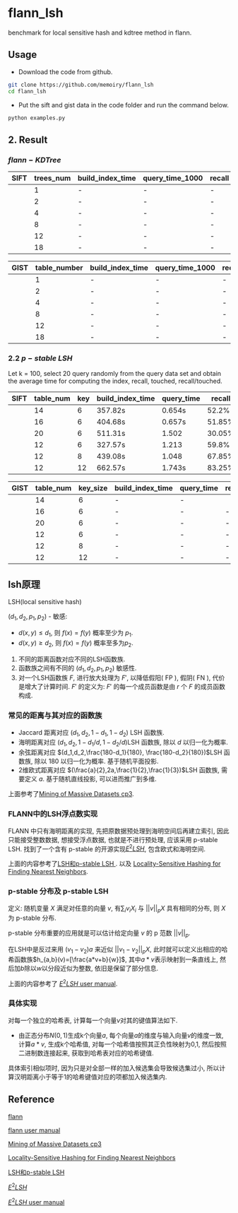 # flann_lsh
benchmark for local sensitive hash and kdtree method in flann.

## Usage

* Download the code from github.

```bash
git clone https://github.com/memoiry/flann_lsh
cd flann_lsh
```

* Put the sift and gist data in the code folder and run the command below.

```bash
python examples.py
```

## 2. Result

### $flann-KDTree$

|SIFT|trees_num|build_index_time|query_time_1000|recall|
| --- | --- | --- | --- | --- |
| |1| - | - | - |
| |2| - | - | - |
| |4| - | - | - |
| |8| - | - | - |
| |12| - | - | - |
| |18| - | - | - |

|GIST|table_number|build_index_time|query_time_1000|recall|
| --- | --- | --- | --- | --- |
| |1| - | - | - |
| |2| - | - | - |
| |4| - | - | - |
| |8| - | - | - |
| |12| - | - | - |
| |18| - | - | - |

### 2.2 $p-stable \ LSH$

Let k = 100, select 20 query randomly from the query data set and obtain the average time for computing the index, recall, touched, recall/touched.

|SIFT|table_num|key|build_index_time|query_time|recall|touched|proportion|
| --- | --- | --- | --- | --- | --- | --- | --- |
| |14| 6 | 357.82s | 0.654s | 52.2% | 3.8% | 13.71 |
| |16| 6  | 404.68s | 0.657s | 51.85% |3.92% | 13.19|
| |20| 6 | 511.31s | 1.502 | 30.05% | 0.72%| 41.99|
| |12| 6  | 327.57s | 1.213 | 59.8% | 6.95%|  8.60|
| |12| 8 | 439.08s | 1.048 | 67.85% | 5.82%| 11.65|
| |12| 12  | 662.57s | 1.743s | 83.25% | 9.74%| 8.54|

|GIST|table_num|key_size|build_index_time|query_time|recall|touched|proportion|
| --- | --- | --- | --- | --- | --- | --- | --- |
| |14| 6 | - | - |  |  |  |
| |16| 6  | - | - | - | | |
| |20| 6 | - | - | - | | |
| |12| 6  | - | - | - | | |
| |12| 8 | - | - | - | | |
| |12| 12  | - | - | - | | |


## lsh原理

LSH(local sensitive hash)

$(d_1,d_2,p_1,p_2)$ - 敏感:

* $d(x,y){\leq}d_1$, 则 $f(x)=f(y)$ 概率至少为 $p_1$.
* $d(x,y){\geq}d_2$, 则 $f(x)=f(y)$ 概率至多为$p_2$.

1. 不同的距离函数对应不同的LSH函数族.
2. 函数族之间有不同的 $(d_1,d_2,p_1,p_2)$ 敏感性.
3. 对一个LSH函数族 $F$, 进行放大处理为 $F'$, 以降低假阳( FP ), 假阴( FN ), 代价是增大了计算时间. $F'$ 的定义为: $F'$ 的每一个成员函数是由 $r$ 个 $F$ 的成员函数构成. 

### 常见的距离与其对应的函数族

* Jaccard 距离对应 $(d_1,d_2,1-d_1,1-d_2)$ LSH 函数族.
* 海明距离对应 $(d_1,d_2,1-d_1/d,1-d_2/d)$LSH 函数族, 除以 $d$ 以归一化为概率.
* 余弦距离对应 $(d_1,d_2,\frac{180-d_1}{180}, \frac{180-d_2}{180})$LSH 函数族, 除以 180 以归一化为概率. 基于随机平面投影. 
* 2维欧式距离对应 $(\frac{a}{2},2a,\frac{1}{2},\frac{1}{3})$LSH 函数族, 需要定义 $a$. 基于随机直线投影, 可以进而推广到多维.

上面参考了[Mining of Massive Datasets cp3](http://infolab.stanford.edu/~ullman/mmds/ch3.pdf).

### FLANN中的LSH浮点数实现

FLANN 中只有海明距离的实现, 先把原数据预处理到海明空间后再建立索引, 因此只能接受整数数据, 想接受浮点数据, 也就是不进行预处理, 应该采用 p-stable LSH. 找到了一个含有 p-stable 的开源实现[$E^2LSH$](http://www.mit.edu/~andoni/LSH/), 包含欧式和海明空间.

上面的内容参考了[LSH和p-stable LSH ](http://blog.sina.com.cn/s/blog_67914f2901019p3v.html).
以及
[Locality-Sensitive Hashing for Finding Nearest Neighbors](http://www.matlabi.ir/wp-content/uploads/bank_papers/g_paper/g15_Matlabi.ir_Locality-Sensitive%20Hashing%20for%20Finding%20Nearest%20Neighbors.pdf).

### p-stable 分布及 p-stable LSH

定义: 随机变量 $X$ 满足对任意的向量 $v$, 有$\sum_iv_iX_i$ 与 $||v||_pX$ 具有相同的分布, 则 $X$ 为 p-stable 分布.

p-stable 分布重要的应用就是可以估计给定向量 $v$ 的 p 范数 $||v||_p$.

在LSH中是反过来用 $(v_1-v_2)a$ 来近似 $||v_1-v_2||_pX$, 此时就可以定义出相应的哈希函数族$h_{a,b}(v)=[\frac{a*v+b}{w}]$, 其中$a*v$表示映射到一条直线上, 然后加$b$除以$w$以分段近似为整数, 依旧是保留了部分信息.

上面的内容参考了 [$E^2LSH$ user manual](http://www.mit.edu/~andoni/LSH/manual.pdf).

### 具体实现

对每一个独立的哈希表, 计算每一个向量$v$对其的键值算法如下.

* 由正态分布$N(0,1)$生成k个向量$a$, 每个向量$a$的维度与输入向量$v$的维度一致, 计算$a*v$, 生成k个哈希值, 对每一个哈希值按照其正负性映射为0,1, 然后按照二进制数连接起来, 获取到哈希表对应的哈希键值.

具体索引相似项时, 因为只是对全部一样的加入候选集会导致候选集过小, 所以计算汉明距离小于等于1的哈希键值对应的项都加入候选集内.


## Reference

[flann](http://www.cs.ubc.ca/research/flann/)

[flann user manual](http://www.cs.ubc.ca/research/flann/uploads/FLANN/flann_manual-1.8.4.pdf)

[Mining of Massive Datasets cp3](http://infolab.stanford.edu/~ullman/mmds/ch3.pdf)

[Locality-Sensitive Hashing for Finding Nearest Neighbors](http://www.matlabi.ir/wp-content/uploads/bank_papers/g_paper/g15_Matlabi.ir_Locality-Sensitive%20Hashing%20for%20Finding%20Nearest%20Neighbors.pdf)

[LSH和p-stable LSH ](http://blog.sina.com.cn/s/blog_67914f2901019p3v.html)

[$E^2LSH$](http://www.mit.edu/~andoni/LSH/)

[$E^2LSH$ user manual](http://www.mit.edu/~andoni/LSH/manual.pdf)



